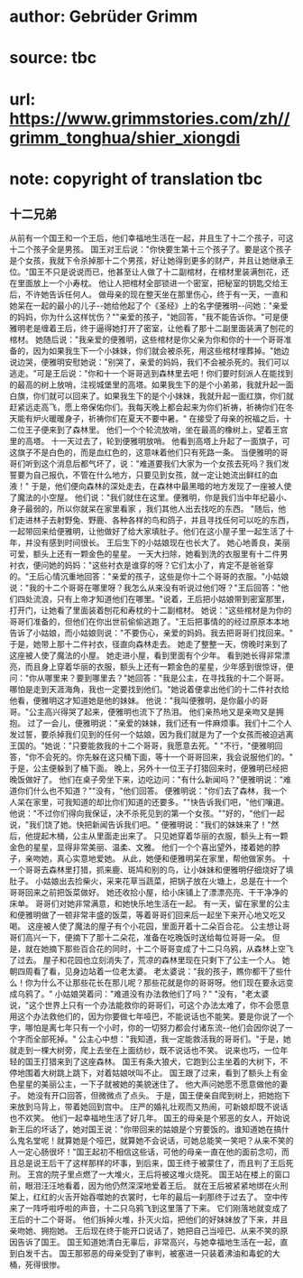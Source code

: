 # author: Gebrüder Grimm
# source: tbc
# url: https://www.grimmstories.com/zh//grimm_tonghua/shier_xiongdi
# note: copyright of translation tbc

## 十二兄弟 

从前有一个国王和一个王后，他们幸福地生活在一起，并且生了十二个孩子，可这十二个孩子全是男孩。
国王对王后说："你快要生第十三个孩子了。要是这个孩子是个女孩，我就下令杀掉那十二个男孩，好让她得到更多的财产，并且让她继承王位。"国王不只是说说而已，他甚至让人做了十二副棺材，在棺材里装满刨花，还在里面放上一个小寿枕。
他让人把棺材全部锁进一个密室，把秘室的钥匙交给王后，不许她告诉任何人。
做母亲的现在整天坐在那里伤心，终于有一天，一直和她呆在一起的最小的儿子--她给他起了个《圣经》上的名字便雅明--问她："亲爱的妈妈，你为什么这样忧伤？""亲爱的孩子，"她回答，"我不能告诉你。"可是便雅明老是缠着王后，终于逼得她打开了密室，让他看了那十二副里面装满了刨花的棺材。
她随后说："我亲爱的便雅明，这些棺材是你父亲为你和你的十一个哥哥准备的，因为如果我生下一个小妹妹，你们就会被杀死，用这些棺材埋葬掉。"她边说边哭，便雅明安慰她说："别哭了，亲爱的妈妈，我们不会被杀死的。我们可以逃走。"可是王后说："你和十一个哥哥逃到森林里去吧！你们要时刻派人在能找到的最高的树上放哨，注视城堡里的高塔。如果我生下的是个小弟弟，我就升起一面白旗，你们就可以回来了。如果我生下的是个小妹妹，我就升起一面红旗，你们就赶紧远走高飞，愿上帝保佑你们。我每天晚上都会起来为你们祈祷，祈祷你们在冬天能有炉火暖暖身子，祈祷你们在夏天不要中暑。"
在接受了母亲的祝福之后，十二位王子便来到了森林里。
他们一个个轮流放哨，坐在最高的橡树上，望着王宫里的高塔。
十一天过去了，轮到便雅明放哨。
他看到高塔上升起了一面旗子，可这旗子不是白色的，而是血红色的，这意味着他们只有死路一条。
当便雅明的哥哥们听到这个消息后都气坏了，说："难道要我们大家为一个女孩去死吗？我们发誓要为自己报仇，不管在什么地方，只要见到女孩，就一定让她流出鲜红的血液！"
于是，他们便向森林的深处走去，在森林中最黑暗的地方发现了一座被人使了魔法的小空屋。
他们说："我们就住在这里。便雅明，你是我们当中年纪最小、身子最弱的，所以你就呆在家里看家
，我们其他人出去找吃的东西。
"随后，他们走进林子去射野兔、野鹿、各种各样的鸟和鸽子，并且寻找任何可以吃的东西，一起带回来给便雅明，让他做好了给大家填肚子。他们在这小屋子里一起生活了十年，并没有感到时间很长。
王后生下的小姑娘现在也长大了。
她心地善良，美丽可爱，额头上还有一颗金色的星星。
一天大扫除，她看到洗的衣服里有十二件男衬衣，便问她的妈妈："这些衬衣是谁穿的呀？它们太小了，肯定不是爸爸穿的。"王后心情沉重地回答："亲爱的孩子，这些是你十二个哥哥的衣服。"小姑娘说："我的十二个哥哥在哪里呀？我怎么从来没有听说过他们呀？"王后回答："他们四处流浪，只有上帝才知道他们在哪里。"说着，王后把小姑娘带到密室那里，打开门，让她看了里面装着刨花和寿枕的十二副棺材。
她说："这些棺材是为你的哥哥们准备的，但他们在你出世前偷偷逃跑了。"王后把事情的的经过原原本本地告诉了小姑娘，而小姑娘则说："不要伤心，亲爱的妈妈。我去把哥哥们找回来。"
于是，她带上那十二件衬衣，径直向森林走去。
她走了整整一天，傍晚时来到了这座被人使了魔法的小屋。
她走进小屋，看到里面有个少年。
看到她长得非常漂亮，而且身上穿着华丽的衣服，额头上还有一颗金色的星星，少年感到很惊讶，便问："你从哪里来？要到哪里去？"她回答："我是公主，在寻找我的十二个哥哥。哪怕是走到天涯海角，我也一定要找到他们。"她说着便拿出他们的十二件衬衣给他看，便雅明这才知道她是他的妹妹。
他说："我叫便雅明，是你最小的哥哥。"公主高兴得哭了起来，便雅明也流下了热泪。
他们亲热地又是亲吻又是拥抱。
过了一会儿，便雅明说："亲爱的妹妹，我们还有一件麻烦事。我们十二个人发过誓，要杀掉我们见到的任何一个姑娘，因为我们就是为了一个女孩而被迫逃离王国的。"她说："只要能救我的十二个哥哥，我愿意去死。"
"不行，"便雅明回答，"你不会死的。你先躲在这只桶下面，等十一个哥哥回来，我会说服他们的。"
于是，公主便躲到了桶下面。
晚上，另外十一位王子打猎回来时，便雅明已经把晚饭做好了。
他们在桌子旁坐下来，边吃边问："有什么新闻吗？"便雅明说："难道你们什么也不知道？""没有，"他们回答。
便雅明说："你们去了森林，我一个人呆在家里，可我知道的却比你们知道的还要多。""快告诉我们吧，"他们嚷道。
他说："不过你们得向我保证，决不杀死见到的第一个女孩。""好的，"他们一起说，"我们饶了她。快把新闻告诉我们吧。"
便雅明说："我们的妹妹来了！"然后，他提起木桶，公主从里面走出来了。
只见她穿着华丽的衣服，额头上有一颗金色的星星，显得非常美丽、温柔、文雅。
他们一个个喜出望外，搂着她的脖子，亲吻她，真心实意地爱她。
从此，她便和便雅明呆在家里，帮他做家务。
十一个哥哥去森林里打猎，抓来鹿、斑鸠和别的鸟，让小妹妹和便雅明仔细烧好了填肚子。
小姑娘出去捡柴火，采来花草当蔬菜，把锅子放在火塘上，总是在十一个哥哥回来之前把饭菜做好。
她还收拾小屋，给小床铺上了漂漂亮亮、干干净净的床单。
哥哥们对她非常满意，和她快乐地生活在一起。
有一天，留在家里的公主和便雅明做了一顿非常丰盛的饭菜，等着哥哥们回来后一起坐下来开心地又吃又喝。
这座被人使了魔法的屋子有个小花园，里面开着十二朵百合花。
公主想让哥哥们高兴一下，便摘下了那十二朵花，准备在吃晚饭时送给每位哥哥一朵。
但是，就在她摘下那些百合花的同时，十二个哥哥变成了十二只乌鸦，从森林上空飞了过去。
屋子和花园也立刻消失了，荒凉的森林里现在只剩下了公主一个人。
她朝四周看了看，见身边站着一位老太婆。
老太婆说："我的孩子，瞧你都干了些什么！你为什么不让那些花长在那儿呢？那些花就是你的哥哥呀。他们现在要永远变成乌鸦了。"
小姑娘哭着问："难道没有办法救他们了吗？"
"没有，"老太婆说，"这个世界上只有一个办法能救你的哥哥们，可这个办法太难了，你不会愿意用这个办法救他们的，因为你要做七年哑巴，不能说话也不能笑。要是你说了一个字，哪怕是离七年只有一个小时，你的一切努力都会付诸东流--他们会因你说了一个字而全部死掉。"
公主心中想："我知道，我一定能救活我的哥哥们。"于是，她就走到一棵大树旁，爬上去坐在上面纺纱，既不说话也不笑。
说来也巧，一位年轻的国王打猎来到了这座森林。
国王有条大狼犬，它跑到公主坐着的大树下，不停地围着大树跳上跳下，对着姑娘吠叫不止。
国王跟了过来，看到了额头上有金色星星的美丽公主，一下子就被她的美貌迷住了。
他大声问她愿不愿意做他的妻子。 她没有开口回答，但微微点了点头。
于是，国王便亲自爬到树上，把她抱下来放到马背上，带着她回到宫中。
庄严的婚礼壮观而又热闹，可新娘却既不说话也不欢笑。
他们一起幸福地生活了好几年。
国王的母亲是个邪恶的女人，开始说新王后的坏话了，她对国王说："你带回来的姑娘是个穷要饭的。谁知道她在搞什么鬼名堂呢！就算她是个哑巴，就算她不会说话，可她总能笑一笑吧？从来不笑的人一定心肠很坏！"国王起初不相信这些话，可他的母亲一直在他的面前念叨，而且总是说王后干了这样那样的坏事，到后来，国王终于被蒙住了，而且判了王后死刑。
王宫的院子里点燃了一大堆火，王后将被这堆火烧死。
国王站在楼上的窗口前，眼泪汪汪地看着，因为他仍然深深地爱着王后。
就在王后被紧紧地绑在火刑架上，红红的火舌开始吞噬她的衣裳时，七年的最后一刹那终于过去了。
空中传来了一阵呼啦呼啦的声音，十二只乌鸦飞到这里落了下来。
它们刚落地就变成了王后的十二个哥哥。
他们拆掉火堆，扑灭火焰，把他们的好妹妹放了下来，并且亲吻她、拥抱她。
王后现在终于能开口说话了，她把自己当哑巴、从来不笑的原因告诉了国王。
国王知道她清白无辜后，非常高兴，与她幸福地生活在一起，直到白发千古。
国王那邪恶的母亲受到了审判，被塞进一只装着沸油和毒蛇的大桶，死得很惨。
